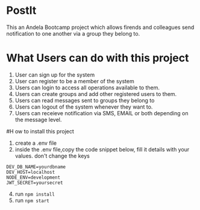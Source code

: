 # PostIt
This an Andela Bootcamp project which allows firends and colleagues send notification to one another via a group they belong to.
# What Users can do with this project
1. User can sign up for the system
2. User can register to be a member of the system
3. Users can login to access all operations available to them.
4. Users can create groups and add other registered users to them.
5. Users can read messages sent to groups they belong to
6. Users can logout of the system whenever they want to.
7. Users can receieve notification via SMS, EMAIL or both depending on the message level.

#H ow to install this project

1. create a .env file
2. inside the .env file,copy the code snippet below, fill it details with your values. don't change the keys 

```DEV_DB_PASSWORD=yourpassword
DEV_DB_NAME=yourdbname
DEV_HOST=localhost
NODE_ENV=development
JWT_SECRET=yoursecret
```
4. run `npm install`
5. run `npm start`
